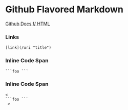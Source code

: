 # Github Flavored Markdown

[Github Docs f/ HTML](https://github.github.com/gfm/ "GFM")

### Links
```
[link](/uri "title")
```

### Inline Code Span
``` 
```foo ``` 
```

### Inline Code Span
```
<
```foo ``` 
 >
```